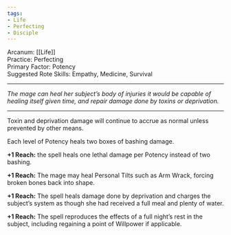 ```yaml
---
tags:
- Life
- Perfecting
- Disciple
---
```


Arcanum: [[Life]]\
Practice: Perfecting\
Primary Factor: Potency\
Suggested Rote Skills: Empathy, Medicine, Survival

---

_The mage can heal her subject’s body of injuries it would be capable of healing itself given time, and repair damage done by toxins or deprivation._

---

Toxin and deprivation damage will continue to accrue as normal unless prevented by other means.

Each level of Potency heals two boxes of bashing damage.

**+1 Reach:** the spell heals one lethal damage per Potency instead of two bashing.

**+1 Reach:** The mage may heal Personal Tilts such as Arm Wrack, forcing broken bones back into shape.

**+1 Reach:** The spell heals damage done by deprivation and charges the subject’s system as though she had received a full meal and plenty of water.

**+1 Reach:** The spell reproduces the effects of a full night’s rest in the subject, including regaining a point of Willpower if applicable.